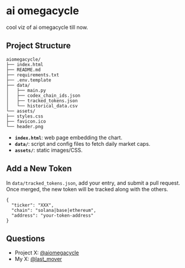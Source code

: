 # ai omegacycle

cool viz of ai omegacycle till now.

## Project Structure

```
aiomegacycle/
├── index.html
├── README.md
├── requirements.txt
├── .env.template
├── data/
│   ├── main.py
│   ├── codex_chain_ids.json
│   ├── tracked_tokens.json
│   └── historical_data.csv
└── assets/
├── styles.css
├── favicon.ico
└── header.png
```

- **`index.html`**: web page embedding the chart.
- **`data/`**: script and config files to fetch daily market caps.
- **`assets/`**: static images/CSS.

## Add a New Token

In `data/tracked_tokens.json`, add your entry, and submit a pull request. Once merged, the new token will be tracked along with the others.

```
{
  "ticker": "XXX",
  "chain": "solana|base|ethereum",
  "address": "your-token-address"
}
```

## Questions

- Project X: [@aiomegacycle](https://x.com/aiomegacycle)
- My X: [@last_mover](https://x.com/last_mover)
